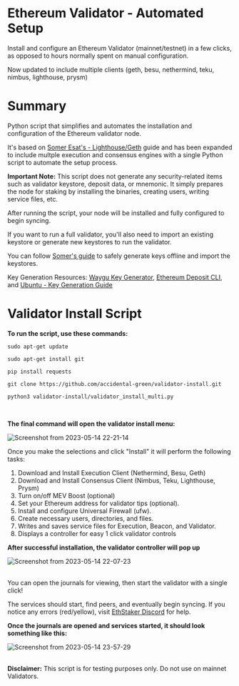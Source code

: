 # Ethereum Validator - Automated Setup
Install and configure an Ethereum Validator (mainnet/testnet) in a few clicks, as opposed to hours normally spent on manual configuration.  

Now updated to include multiple clients (geth, besu, nethermind, teku, nimbus, lighthouse, prysm)


# Summary
Python script that simplifies and automates the installation and configuration of the Ethereum validator node.

It's based on [Somer Esat's - Lighthouse/Geth](https://someresat.medium.com/guide-to-staking-on-ethereum-ubuntu-lighthouse-773f5d982e03) guide and has been expanded to include multple execution and consensus engines with a single Python script to automate the setup process.

**Important Note:** This script does not generate any security-related items such as validator keystore, deposit data, or mnemonic. It simply prepares the node for staking by installing the binaries, creating users, writing service files, etc.

After running the script, your node will be installed and fully configured to begin syncing.

If you want to run a full validator, you'll also need to import an existing keystore or generate new keystores to run the validator. 

You can follow [Somer's guide](https://someresat.medium.com/guide-to-staking-on-ethereum-ubuntu-lighthouse-773f5d982e03) to safely generate keys offline and import the keystores. 

Key Generation Resources: [Waygu Key Generator](https://github.com/stake-house/wagyu-key-gen), [Ethereum Deposit CLI](https://github.com/ethereum/staking-deposit-cli), and [Ubuntu - Key Generation Guide](https://agstakingco.gitbook.io/eth-2-0-key-generation-ubuntu-live-usb/)

# Validator Install Script

**To run the script, use these commands:**

`sudo apt-get update`

`sudo apt-get install git`

`pip install requests`

`git clone https://github.com/accidental-green/validator-install.git`

`python3 validator-install/validator_install_multi.py`  

<br />  

**The final command will open the validator install menu:**

![Screenshot from 2023-05-14 22-21-14](https://github.com/accidental-green/validator-install/assets/72235883/ee1e9d42-47c7-48c1-bde7-26de6e587037)

Once you make the selections and click "Install" it will perform the following tasks:

1) Download and Install Execution Client (Nethermind, Besu, Geth)
2) Download and Install Consensus Client (Nimbus, Teku, Lighthouse, Prysm)
3) Turn on/off MEV Boost (optional)
4) Set your Ethereum address for validator tips (optional).
5) Install and configure Universal Firewall (ufw).
6) Create necessary users, directories, and files.
7) Writes and saves service files for Execution, Beacon, and Validator.
8) Displays a controller for easy 1 click validator controls


**After successful installation, the validator controller will pop up**

![Screenshot from 2023-05-14 22-07-23](https://github.com/accidental-green/validator-install/assets/72235883/0911a061-6e8e-40af-afd1-8072e89b51a9)


\
You can open the journals for viewing, then start the validator with a single click!

The services should start, find peers, and eventually begin syncing. If you notice any errors (red/yellow), visit [EthStaker Discord](https://discord.com/invite/ucsTcA2wTq) for help.

**Once the journals are opened and services started, it should look something like this:**

![Screenshot from 2023-05-14 23-57-29](https://github.com/accidental-green/validator-install/assets/72235883/cf12f61d-5dd7-4758-b127-2e1536c0dedb)

\
**Disclaimer:** This script is for testing purposes only. Do not use on mainnet Validators.
